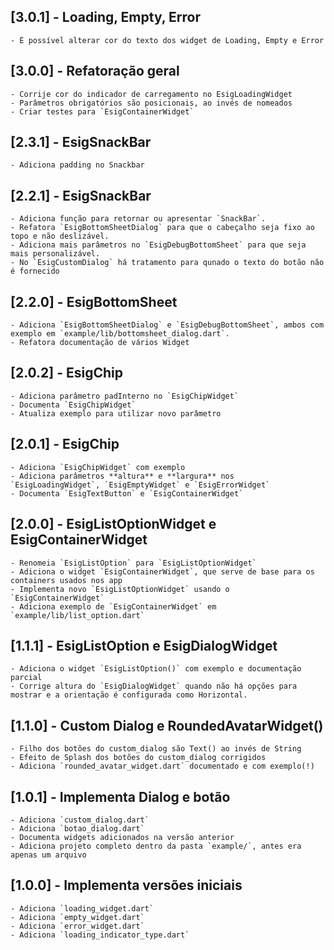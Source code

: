 ## [3.0.1] - Loading, Empty, Error

    - É possível alterar cor do texto dos widget de Loading, Empty e Error

## [3.0.0] - Refatoração geral

    - Corrije cor do indicador de carregamento no EsigLoadingWidget
    - Parâmetros obrigatórios são posicionais, ao invés de nomeados
    - Criar testes para `EsigContainerWidget`

## [2.3.1] - EsigSnackBar

    - Adiciona padding no Snackbar

## [2.2.1] - EsigSnackBar

    - Adiciona função para retornar ou apresentar `SnackBar`.
    - Refatora `EsigBottomSheetDialog` para que o cabeçalho seja fixo ao topo e não deslizável.
    - Adiciona mais parâmetros no `EsigDebugBottomSheet` para que seja mais personalizável.
    - No `EsigCustomDialog` há tratamento para qunado o texto do botão não é fornecido

## [2.2.0] - EsigBottomSheet

    - Adiciona `EsigBottomSheetDialog` e `EsigDebugBottomSheet`, ambos com exemplo em `example/lib/bottomsheet_dialog.dart`.
    - Refatora documentação de vários Widget

## [2.0.2] - EsigChip

    - Adiciona parâmetro padInterno no `EsigChipWidget`
    - Documenta `EsigChipWidget`
    - Atualiza exemplo para utilizar novo parâmetro

## [2.0.1] - EsigChip

    - Adiciona `EsigChipWidget` com exemplo
    - Adiciona parâmetros **altura** e **largura** nos `EsigLoadingWidget`, `EsigEmptyWidget` e `EsigErrorWidget`
    - Documenta `EsigTextButton` e `EsigContainerWidget`

## [2.0.0] - EsigListOptionWidget e EsigContainerWidget

    - Renomeia `EsigListOption` para `EsigListOptionWidget`
    - Adiciona o widget `EsigContainerWidget`, que serve de base para os containers usados nos app
    - Implementa novo `EsigListOptionWidget` usando o `EsigContainerWidget`
    - Adiciona exemplo de `EsigContainerWidget` em `example/lib/list_option.dart`

## [1.1.1] - EsigListOption e EsigDialogWidget

    - Adiciona o widget `EsigListOption()` com exemplo e documentação parcial
    - Corrige altura do `EsigDialogWidget` quando não há opções para mostrar e a orientação é configurada como Horizontal.

## [1.1.0] - Custom Dialog e RoundedAvatarWidget()

    - Filho dos botões do custom_dialog são Text() ao invés de String
    - Efeito de Splash dos botões do custom_dialog corrigidos
    - Adiciona `rounded_avatar_widget.dart` documentado e com exemplo(!)

## [1.0.1] - Implementa Dialog e botão

    - Adiciona `custom_dialog.dart`
    - Adiciona `botao_dialog.dart`
    - Documenta widgets adicionados na versão anterior
    - Adiciona projeto completo dentro da pasta `example/`, antes era apenas um arquivo

## [1.0.0] - Implementa versões iniciais

    - Adiciona `loading_widget.dart`
    - Adiciona `empty_widget.dart`
    - Adiciona `error_widget.dart`
    - Adiciona `loading_indicator_type.dart`

